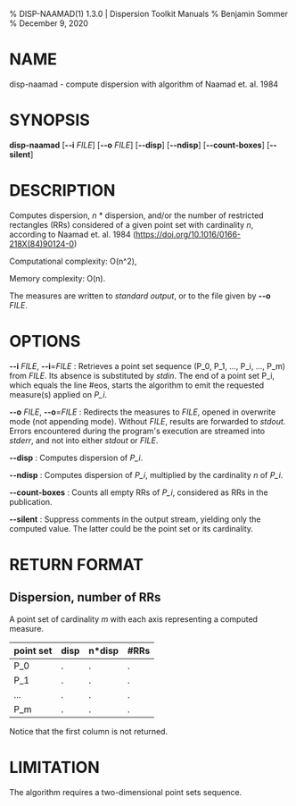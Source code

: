 % DISP-NAAMAD(1) 1.3.0 | Dispersion Toolkit Manuals
% Benjamin Sommer
% December 9, 2020

# NAME

disp-naamad - compute dispersion with algorithm of Naamad et. al. 1984

# SYNOPSIS

**disp-naamad** [**\--i** *FILE*] [**\--o** *FILE*] [**\--disp**] [**\--ndisp**] [**\--count-boxes**] [**\--silent**]

# DESCRIPTION

Computes dispersion, *n* * dispersion, and/or the number of restricted rectangles (RRs) considered of a given point set with cardinality *n*, according to Naamad et. al. 1984 (https://doi.org/10.1016/0166-218X(84)90124-0)

Computational complexity: O(n^2),

Memory complexity: O(n).

The measures are written to *standard output*, or to the file given by **\--o** *FILE*.

# OPTIONS

**\--i** *FILE*, **\--i**=*FILE*
:   Retrieves a point set sequence (P_0, P_1, ..., P_i, ..., P_m) from *FILE*. Its absence is substituted by *stdin*. The end of a point set P_i, which equals the line #eos, starts the algorithm to emit the requested measure(s) applied on *P_i*.

**\--o** *FILE*, **\--o**=*FILE*
:   Redirects the measures to *FILE*, opened in overwrite mode (not appending mode). Without *FILE*, results are forwarded to *stdout*. Errors encountered during the program's execution are streamed into *stderr*, and not into either *stdout* or *FILE*.

**\--disp**
:   Computes dispersion of *P_i*.

**\--ndisp**
:   Computes dispersion of *P_i*, multiplied by the cardinality *n* of *P_i*.

**\--count-boxes**
:   Counts all empty RRs of *P_i*, considered as RRs in the publication.

**\--silent**
:   Suppress comments in the output stream, yielding only the computed value. The latter could be the point set or its cardinality.

# RETURN FORMAT

## Dispersion, number of RRs

A point set of cardinality *m* with each axis representing a computed measure.

point set | disp | n*disp | #RRs
--- | --- | --- | ---
P_0 | . | . | .
P_1 | . | . | .
... | . | . | .
P_m | . | . | .

Notice that the first column is not returned.

# LIMITATION

The algorithm requires a two-dimensional point sets sequence.

